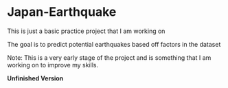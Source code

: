 # Japan-Earthquake

This is just a basic practice project that I am working on

The goal is to predict potential earthquakes based off factors in the dataset

Note: This is a very early stage of the project and is something that I am working on to improve my skills.

**Unfinished Version**
